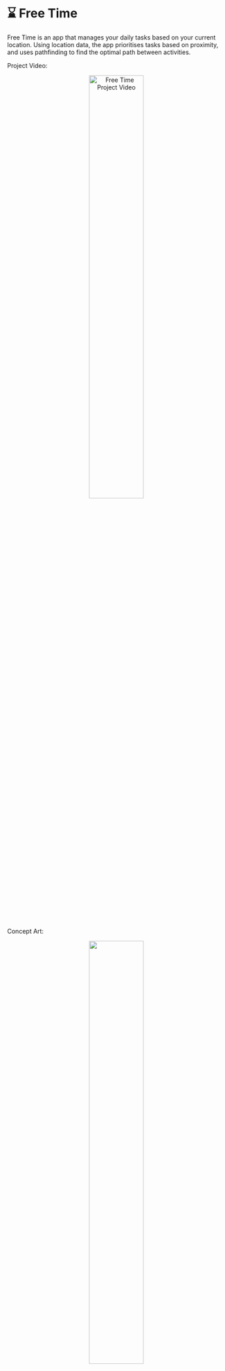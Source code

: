 # ⌛ Free Time

Free Time is an app that manages your daily tasks based on your current location. Using location data, the app prioritises tasks based on proximity, and uses pathfinding to find the optimal path between activities.

Project Video:

<a href="http://www.youtube.com/watch?v=w9iOyOA5D_4">
	<p align="center">
		<img src="http://img.youtube.com/vi/w9iOyOA5D_4/0.jpg" alt="Free Time Project Video" width="50%">
	</p>
</a>




Concept Art:

<p align="center">
  <img src="https://maksimstojkovic.com/img/free-time-concept.png" width="50%">
</p>

Prototype Screenshots:

<p align="center">
  <img src="https://maksimstojkovic.com/img/free-time-interface.png" width="50%">
</p>
